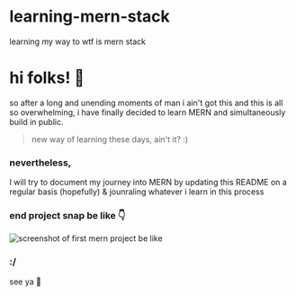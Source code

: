 # learning-mern-stack
learning my way to wtf is mern stack

# hi folks! 👋
so after a long and unending moments of man i ain't got this and this is all so overwhelming, i have finally decided to learn MERN and simultaneously build in public.
> new way of learning these days, ain't it? :)

### nevertheless,
I will try to document my journey into MERN by updating this README on a regular basis (hopefully) & jounraling whatever i learn in this process

### end project snap be like 👇
![screenshot of first mern project be like](https://i.programmerhumor.io/2025/07/322b6db74e4ac627d70ddcd9647ad8f69d0965966170a76d74fc2d8d2eda3c53.jpeg)

### :/

see ya 👋